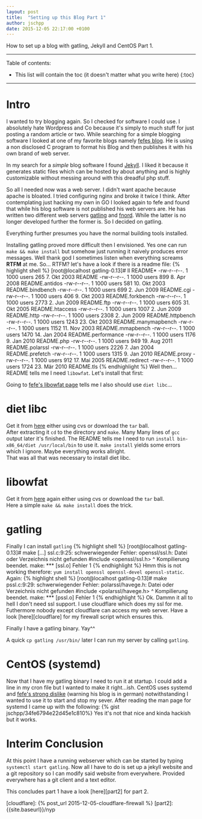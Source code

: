 ```yaml
---
layout: post
title:  "Setting up this Blog Part 1"
author: jschpp
date: 2015-12-05 22:17:00 +0100
---
```

How to set up a blog with gatling, Jekyll and CentOS Part 1.

* * *

Table of contents:

* This list will contain the toc (it doesn't matter what you write here)
{:toc}

* * *

# Intro
I wanted to try blogging again. So I checked for software I could use. I absolutely hate Wordpress and Co because it's simply to much stuff for just posting a random article or two. While searching for a simple blogging software I looked at one of my favorite blogs namely [fefes blog][fefe]. He is using a non disclosed C program to format his Blog and then publishes it with his own brand of web server.

In my search for a *simple* blog software I found [Jekyll][jekyll]. I liked it because it generates static files which can be hosted by about anything and is highly customizable without messing around with this dreadful php stuff.

So all I needed now was a web server. I didn't want apache because apache is bloated. I tried configuring nginx and broke it twice I think. After contemplating just hacking my own in GO I looked again to fefe and found that while his blog software is not published his web servers are. He has written two different web servers [gatling][gatling] and [fnord][fnord]. While the latter is no longer developed further the former is. So I decided on gatling.

Everything further presumes you have the normal building tools installed.

Installing gatling proved more difficult then I envisioned. Yes one can run `make && make install` but somehow just running it naively produces error messages. Well thank god I sometimes listen when everything screams **RTFM** at me. So... RTFM? let's have a look if there is a readme file:
{% highlight shell %}
[root@localhost gatling-0.13]# ll README*
-rw-r--r--. 1 1000 users  265  7. Okt 2003  README
-rw-r--r--. 1 1000 users  899  8. Apr 2008  README.antidos
-rw-r--r--. 1 1000 users  581 10. Okt 2003  README.bindbench
-rw-r--r--. 1 1000 users  699  2. Jun 2009  README.cgi
-rw-r--r--. 1 1000 users  406  9. Okt 2003  README.forkbench
-rw-r--r--. 1 1000 users 2773  2. Jun 2009  README.ftp
-rw-r--r--. 1 1000 users  605 31. Okt 2005  README.htaccess
-rw-r--r--. 1 1000 users 1007  2. Jun 2009  README.http
-rw-r--r--. 1 1000 users 2308  2. Jun 2009  README.httpbench
-rw-r--r--. 1 1000 users 1243 23. Okt 2003  README.manymapbench
-rw-r--r--. 1 1000 users 1152 11. Nov 2003  README.mmapbench
-rw-r--r--. 1 1000 users 1470 14. Jan 2004  README.performance
-rw-r--r--. 1 1000 users 1176  9. Jan 2010  README.php
-rw-r--r--. 1 1000 users  949 19. Aug 2011  README.polarssl
-rw-r--r--. 1 1000 users 2226  7. Jan 2004  README.prefetch
-rw-r--r--. 1 1000 users 1315  9. Jan 2010  README.proxy
-rw-r--r--. 1 1000 users  912 17. Mai 2005  README.redirect
-rw-r--r--. 1 1000 users 1724 23. Mär 2010  README.tls
{% endhighlight %}
Well then... README tells me I need `libowfat`. Let's install that first:

Going to [fefe's libowfat page][fat] tells me I also should use `diet libc`...

# diet libc

Get it from [here][diet] either using cvs or download the `tar` ball.  
After extracting it `cd` to the directory and `make`. Many Many lines of `gcc` output later it's finished.
The README tells me I need to run `install bin-x86_64/diet /usr/local/bin` to use it.
`make install` yields some errors which I ignore. Maybe everything works allright.  
That was all that was necessary to install diet libc.

# libowfat
Get it from [here][fat] again either using cvs or download the `tar` ball.  
Here a simple `make && make install` does the trick.

# gatling
Finally I can install `gatling`
{% highlight shell %}
[root@localhost gatling-0.13]# make
[...]
ssl.c:9:25: schwerwiegender Fehler: openssl/ssl.h: Datei oder Verzeichnis nicht gefunden
 #include <openssl/ssl.h>
                         ^
Kompilierung beendet.
make: *** [ssl.o] Fehler 1
{% endhighlight %}
Hmm this is not working therefore: `yum install openssl openssl-devel openssl-static`. Again:
{% highlight shell %}
[root@localhost gatling-0.13]# make
pssl.c:9:29: schwerwiegender Fehler: polarssl/havege.h: Datei oder Verzeichnis nicht gefunden
 #include <polarssl/havege.h>
                             ^
Kompilierung beendet.
make: *** [pssl.o] Fehler 1
{% endhighlight %}
Ok. Dammn it all to hell I don't need ssl support. I use cloudflare which does my ssl for me. Futhermore nobody except cloudflare can access my web server. Have a look [here][cloudflare] for my firewall script which ensures this.

Finally I have a gatling binary. Yay^^

A quick `cp gatling /usr/bin/` later I can run my server by calling `gatling`.

# CentOS (systemd)
Now that I have my gatling binary I need to run it at startup. I could add a line in my cron file but I wanted to make it right...ish. CentOS uses systemd and [fefe's strong dislike][dislike] (warning his blog is in german) notwithstanding I wanted to use it to start and stop my sever. After reading the man page for systemd I came up with the following:
{% gist jschpp/34fe6794e22d45e1c810%}
Yes it's not that nice and kinda hackish but it works.

# Interim Conclusion
At this point I have a running webserver which can be started by typing `systemctl start gatling`. Now all I have to do is set up a jekyll website and a git repository so I can modify said website from everywhere. Provided everywhere has a git client and a text editor.

This concludes part 1 have a look [here][part2] for part 2.


[dislike]: https://blog.fefe.de/?q=systemd
[gatling]: https://www.fefe.de/gatling/
[fefe]: https://blog.fefe.de/
[jekyll]: https://jekyllrb.com/
[fnord]: https://www.fefe.de/fnord/
[fat]: https://www.fefe.de/libowfat/
[diet]: https://www.fefe.de/dietlibc/
[cloudflare]: {% post_url 2015-12-05-cloudflare-firewall %}
[part2]: {{site.baseurl}}/nyp
